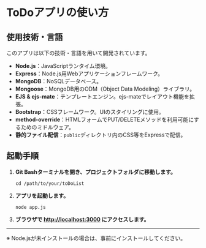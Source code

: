 # ToDoアプリの使い方

## 使用技術・言語

このアプリは以下の技術・言語を用いて開発されています。

- **Node.js**：JavaScriptランタイム環境。
- **Express**：Node.js用Webアプリケーションフレームワーク。
- **MongoDB**：NoSQLデータベース。
- **Mongoose**：MongoDB用のODM（Object Data Modeling）ライブラリ。
- **EJS & ejs-mate**：テンプレートエンジン。ejs-mateでレイアウト機能を拡張。
- **Bootstrap**：CSSフレームワーク。UIのスタイリングに使用。
- **method-override**：HTMLフォームでPUT/DELETEメソッドを利用可能にするためのミドルウェア。
- **静的ファイル配信**：`public`ディレクトリ内のCSS等をExpressで配信。

## 起動手順

1. **Git Bashターミナルを開き、プロジェクトフォルダに移動します。**  
   ```
   cd /path/to/your/toDoList
   ```

2. **アプリを起動します。**  
   ```
   node app.js
   ```

3. **ブラウザで [http://localhost:3000](http://localhost:3000) にアクセスします。**

---

※ Node.jsが未インストールの場合は、事前にインストールしてください。